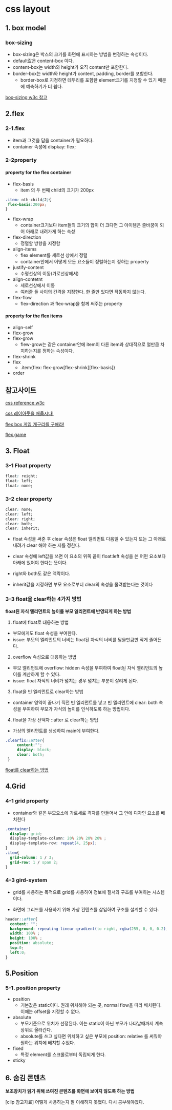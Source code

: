 # css layout
## 1. box model
### box-sizing
+ box-sizing은 박스의 크기를 화면에 표시하는 방법을 변경하는 속성이다.  
+ default값은 content-box 이다.
+ content-box는 width와 height가 오직 content만 포함한다.
+ border-box는 width와 height가 content, padding, border를 포함한다. 
  + border-box로 지정하면 테두리를 포함한 element크기를 지정할 수 있기 때문에 예측하기가 더 쉽다.  

[box-sizing w3c 참고](https://www.w3schools.com/cssref/css3_pr_box-sizing.asp)

## 2.flex
### 2-1.flex
+ item과 그것을 담을 container가 필요하다.
+ container 속성에 dispkay: flex;
### 2-2property
#### property for the flex container
+ flex-basis
  + item 의 두 번째 child의 크기가 200px
 ```css
.item: nth-child(2){
  flex-basis:200px;
}
```
+ flex-wrap
  + container크기보다 item들의 크기의 합이 더 크다면 그 아이템은 줄바꿈이 되어 아래로 내려가게 하는 속성
+ flex-direction 
  + 정렬할 방향을 지정함 
+ align-items 
  + flex element를 세로선 상에서 정렬
  + container안에서 어떻게 모든 요소들이 정렬하는지 정하는 property
+ justify-content 
  + 수평선상의 이동(가로선상에서) 
+ align-contetnt
  + 세로선상에서 이동 
  + 여러줄 들 사이의 간격을 지정한다. 한 줄만 있다면 작동하지 않는다. 
+ flex-flow
  + flex-direction 과 flex-wrap을 함께 써주는 property

#### property for the flex items 
+ align-self
+ flex-grow
+ flex-grow
  + flew-grow는 같은 container안에 item이 다른 item과 상대적으로 얼만큼 차지하는지를 정하는 속성이다.
+ flex-shrink
+ flex  
  + .item{flex: flex-grow[flex-shrink][flex-basis]}
+ order

## 참고사이트
[css reference w3c](https://www.w3schools.com/cssref/)

[css 레이아웃을 배웁시다!](http://ko.learnlayout.com/)

[flex box 게임 개구리를 구해라!](http://flexboxfroggy.com/)

[flex game](https://preview.webflow.com/preview/flexbox-game?preview=d1a26b027c4803817087a91c651e321f&m=1)



## 3. Float

### 3-1 Float property

```css
float: reight;
float: left;
float: none; 
```

### 3-2 clear property
```css
clear: none;
clear: left;
clear: right;
clear: both;
clear: inherit;
```

+ float 속성을 써준 후 clear 속성은 float 엘리먼트 다음일 수 있는지 또는 그 아래로 내려가 clear 해야 하는 지를 정한다. 
 
+ clear 속성에 left값을 쓰면 이 요소의 위쪽 끝이 float:left 속성을 쓴 어떤 요소보다 아래에 있어야 한다는 뜻이다. 
+ right와 both도 같은 맥락이다.
+ inherit값을 지정하면 부모 요소로부터 clear의 속성을 물려받는다는 것이다 


### 3-3 float을 clear하는 4가지 방법 

**float된 자식 엘리먼트의 높이를 부모 엘리먼트에 반영되게 하는 방법**

1. float에 float로 대응하는 방법 
+ 부모에게도 float 속성을 부여한다. 
+ issue: 부모의 엘리먼트의 너비는 float된 자식의 너비를 담을만큼만 작게 줄어든다.

2. overflow 속성으로 대응하는 방법
+ 부모 엘리먼트에 overflow: hidden 속성을 부여하여 float된 자식 엘리먼트의 높이를 계산하게 할 수 있다.
+ issue: float 자식의 너비가 넘치는 경우 넘치는 부분이 잘리게 된다.
  
3. float을 빈 엘리먼트로 clear하는 방법
+ container 영역이 끝나기 직전 빈 엘리먼트를 넣고 빈 엘리먼트에 clear: both 속성을 부여하여
부모가 자식의 높이를 인식하도록 하는 방법이다. 

4. float을 가상 선택자 ::after 로 clear하는 방법
+ 가상의 엘리먼트를 생성하여 main에 부여한다. 
```css
.clearfix::after{
     content:"";
     display: block;
     clear: both;
 }
```

[float를 clear하는 방법]( http://naradesign.net/wp/2008/05/27/144/)

## 4.Grid 

### 4-1 grid property
+ container와 같은 부모요소에 가로세로 격자를 만들어서 그 안에 디자인 요소를 배치한다 
```css
.container{
  display: grid;
  display-template-column: 20% 20% 20% 20% ;
  display-template-row: repeat(4, 25px);
}
.item{
  grid-column: 1 / 3;
  grid-row: 1 / span 2;
}
```

### 4-3 gird-system
+ grid를 사용하는 목적으로 grid를 사용하여 정보에 질서와 구조를 부여하는 시스템이다. 

+ 화면에 그리드를 사용하기 위해 가상 컨텐츠를 삽입하여 구조를 설계할 수 있다. 

```css
header::after{
  content: "";
  background: repeating-linear-gradient(to right, rgba(255, 0, 0, 0.2), rgba(255, 0, 0, 0.2) 65px, transparent 65px, transparent 85px);
  width: 100% ;
  height: 100% ;
  position: absolute;
  top:0;
  left:0; 
}
```

## 5.Position

### 5-1. position property
+ position
  + 기본값은 static이다. 원래 위치해야 되는 곳, normal flow을 따라 배치된다. 이때는 offset을 지정할 수 없다.  
+ absolute 
  + 부모기준으로 위치가 선정된다. 이는 static이 아닌 부모가 나타날때까지 계속 상위로 올라간다. 
  + absolute를 쓰고 싶다면 위치하고 싶은 부모에 position: relative 를 써줘야 원하는 위치에 배치할 수있다. 
+ fixed
  + 특정 element를 스크롤로부터 독립되게 한다.
+ sticky


## 6. 숨김 콘텐츠 
**보조장치가 읽기 위해 쓰여진 콘텐츠를 화면에 보이지 않도록 하는 방법**

[clip 참고자료]
어떻게 사용하는지 잘 이해하지 못했다. 
다시 공부해야겠다.
